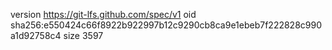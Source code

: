 version https://git-lfs.github.com/spec/v1
oid sha256:e550424c66f8922b922997b12c9290cb8ca9e1ebeb7f222828c990a1d92758c4
size 3597
